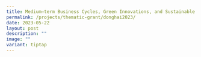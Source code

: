 ```yaml
---
title: Medium–term Business Cycles, Green Innovations, and Sustainable Growth
permalink: /projects/thematic-grant/donghai2023/
date: 2023-05-22
layout: post
description: ""
image: ""
variant: tiptap
---
```

<p></p>